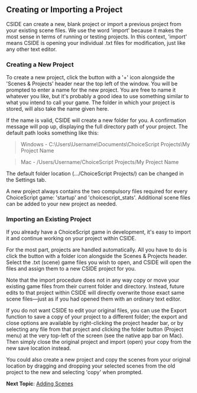 
## Creating or Importing a Project

CSIDE can create a new, blank project or import a previous project from your existing scene files. We use the word 'import' because it makes the most sense in terms of running or testing projects. In this context, 'import' means CSIDE is opening your individual .txt files for modification, just like any other text editor.


### Creating a New Project

To create a new project, click the button with a '+' icon alongside the 'Scenes & Projects' header near the top left of the window. You will be prompted to enter a name for the new project. You are free to name it whatever you like, but it's probably a good idea to use something similar to what you intend to call your game. The folder in which your project is stored, will also take the name given here.

If the name is valid, CSIDE will create a new folder for you. A confirmation message will pop up, displaying the full directory path of your project. The default path looks something like this:

> Windows - C:\Users\Username\Documents\ChoiceScript Projects\My Project Name

> Mac - /Users/Username/ChoiceScript Projects/My Project Name

The default folder location (.../ChoiceScript Projects/) can be changed in the Settings tab.

A new project always contains the two compulsory files required for every ChoiceScript game: 'startup' and 'choicescript_stats'. Additional scene files can be added to your new project as needed.


### Importing an Existing Project

If you already have a ChoiceScript game in development, it's easy to import it and continue working on your project within CSIDE.

For the most part, projects are handled automatically. All you have to do is click the button with a folder icon alongside the Scenes & Projects header. Select the .txt (scene) game files you wish to open, and CSIDE will open the files and assign them to a new CSIDE project for you.

Note that the import procedure does not in any way copy or move your existing game files from their current folder and directory. Instead, future edits to that project within CSIDE will directly overwrite those exact same scene files—just as if you had opened them with an ordinary text editor.

If you do not want CSIDE to edit your original files, you can use the Export function to save a copy of your project to a different folder; the export and close options are available by right-clicking the project header bar, or by selecting any file from that project and clicking the folder button (Project menu) at the very top-left of the screen (see the native app bar on Mac). Then simply close the original project and import (open) your copy from the new save location instead.

You could also create a new project and copy the scenes from your original location by dragging and dropping your selected scenes from the old project to the new and selecting 'copy' when prompted.


**Next Topic**: [Adding Scenes](getting-started/adding-scenes.md "Adding Scenes")
